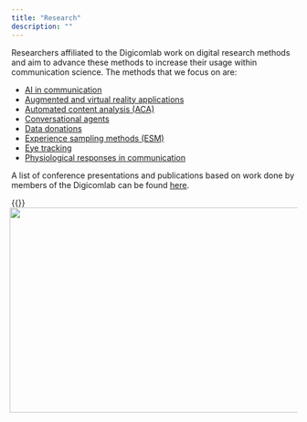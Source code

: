 ```yaml
---
title: "Research"
description: ""
---
```


Researchers affiliated to the Digicomlab work on digital research methods and aim to advance these methods to increase their usage within communication science. The methods that we focus on are:

- [AI in communication](https://digicomlab.github.io/projects/00-ai/)
- [Augmented and virtual reality applications](https://digicomlab.github.io/projects/01-vrar/)
- [Automated content analysis (ACA)](https://digicomlab.github.io/projects/02-aca/)
- [Conversational agents](https://digicomlab.github.io/projects/03-convagents/)
- [Data donations](https://digicomlab.github.io/projects/04-datadon/)
- [Experience sampling methods (ESM)](https://digicomlab.github.io/projects/07-esm/)
- [Eye tracking](https://digicomlab.github.io/projects/05-eyetrack/)
- [Physiological responses in communication](https://digicomlab.github.io/projects/06-physio/)


A list of conference presentations and publications based on work done by members of the Digicomlab can be found [here](https://digicomlab.github.io/projects/08-refs/).


{{<img align="left" style="float:right" width="640" height="359" src="https://digicomlab.github.io/profile_pic/methods.png">}} 

